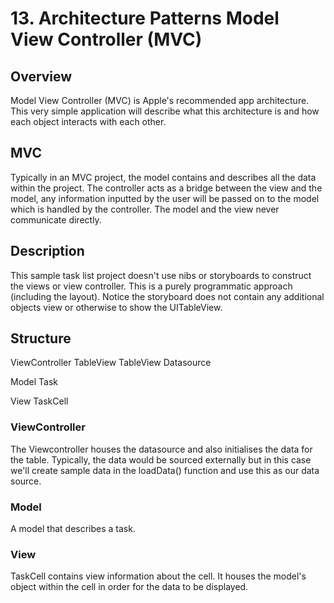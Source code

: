 #  13. Architecture Patterns Model View Controller (MVC)

## Overview

Model View Controller (MVC) is Apple's recommended app architecture. This very simple application will describe what this architecture is and how each object interacts with each other.

## MVC
Typically in an MVC project, the model contains and describes all the data within the project. The controller acts as a bridge between the view and the model, any information inputted by the user will be passed on to the model which is handled by the controller. The model and the view never communicate directly.

## Description

This sample task list project doesn't use nibs or storyboards to construct the views or view controller. This is a purely programmatic approach (including the layout). Notice the storyboard does not contain any additional objects view or otherwise to show the UITableView.

## Structure

ViewController
    TableView
    TableView Datasource

Model
    Task

View
    TaskCell


### ViewController
The Viewcontroller houses the datasource and also initialises the data for the table. Typically, the data would be sourced externally but in this case we'll create sample data in the loadData() function and use this as our data source.

### Model
A model that describes a task.

### View
TaskCell contains view information about the cell. It houses the model's object within the cell in order for the data to be displayed.